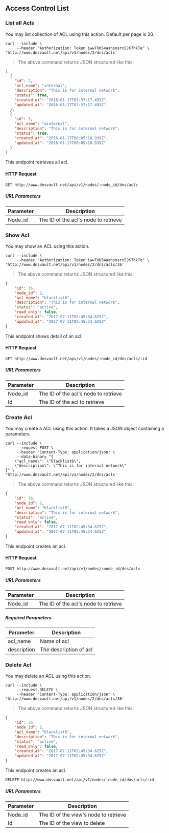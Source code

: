 ## Access Control List

### List all Acls

You may list collection of ACL using this action. Default per page is 20.

```shell
curl --include \
     --header "Authorization: Token iwwTXK54aahsosrx5JK7hkTe" \
'http://www.dnsvault.net/api/v1/nodes/2/dns/acls'
```

> The above command returns JSON structured like this:

```json
[
  {
    "id": 2,
    "acl_name": "internal",
    "description": "This is for internal network",
    "status": true,
    "created_at": "2016-01-17T07:57:17.493Z",
    "updated_at": "2016-01-17T07:57:17.493Z"
  },
  {
    "id": 3,
    "acl_name": "ainternal",
    "description": "This is for internal network",
    "status": true,
    "created_at": "2016-01-17T08:05:18.939Z",
    "updated_at": "2016-01-17T08:05:18.939Z"
  }
]
```

This endpoint retrieves all acl.

#### HTTP Request

`GET http://www.dnsvault.net/api/v1/nodes/:node_id/dns/acls`

##### URL Parameters

Parameter | Description
--------- | -----------
Node_id | The ID of the acl's node to retrieve

### Show Acl

You may show an ACL using this action. 

```shell
curl --include \
     --header "Authorization: Token iwwTXK54aahsosrx5JK7hkTe" \
'http://www.dnsvault.net/api/v1/nodes/2/dns/acls/36'
```

> The above command returns JSON structured like this:

```json
{
    "id": 36,
    "node_id": 2,
    "acl_name": "blacklist6",
    "description": "This is for internal network",
    "status": "active",
    "read_only": false,
    "created_at": "2017-07-11T02:45:34.625Z",
    "updated_at": "2017-07-11T02:45:34.625Z"
}
```

This endpoint shows detail of an acl.

#### HTTP Request

`GET http://www.dnsvault.net/api/v1/nodes/:node_id/dns/acls/:id`

##### URL Parameters

Parameter | Description
--------- | -----------
Node_id | The ID of the acl's node to retrieve
Id | The ID of the acl to retrieve

### Create Acl

You may create a ACL using this action. It takes a JSON object containing a parameters.

```shell
curl --include \
     --request POST \
     --header "Content-Type: application/json" \
     --data-binary "{
    \"acl_name\": \"blacklist6\",
    \"description\": \"This is for internal network\"
}" \
'http://www.dnsvault.net/api/v1/nodes/2/dns/acls'
```

> The above command returns JSON structured like this:

```json
{
    "id": 36,
    "node_id": 2,
    "acl_name": "blacklist6",
    "description": "This is for internal network",
    "status": "active",
    "read_only": false,
    "created_at": "2017-07-11T02:45:34.625Z",
    "updated_at": "2017-07-11T02:45:34.625Z"
}
```

This endpoint creates an acl.

#### HTTP Request

`POST http://www.dnsvault.net/api/v1/nodes/:node_id/dns/acls`

##### URL Parameters

Parameter | Description
--------- | -----------
Node_id | The ID of the acl's node to retrieve

##### Required Parameters

Parameter | Description
--------- | -----------
acl_name | Name of acl
description | The description of acl

### Delete Acl

You may delete an ACL using this action.

```shell
curl --include \
     --request DELETE \
     --header "Content-Type: application/json" \
'http://www.dnsvault.net/api/v1/nodes/2/dns/acls/36'
```

> The above command returns JSON structured like this:

```json
{
    "id": 36,
    "node_id": 2,
    "acl_name": "blacklist6",
    "description": "This is for internal network",
    "status": "active",
    "read_only": false,
    "created_at": "2017-07-11T02:45:34.625Z",
    "updated_at": "2017-07-11T02:45:34.625Z"
}
```

This endpoint creates an acl.

`DELETE http://www.dnsvault.net/api/v1/nodes/:node_id/dns/acls/:id`

##### URL Parameters

Parameter | Description
--------- | -----------
Node_id | The ID of the view's node to retrieve
Id | The ID of the view to delete

